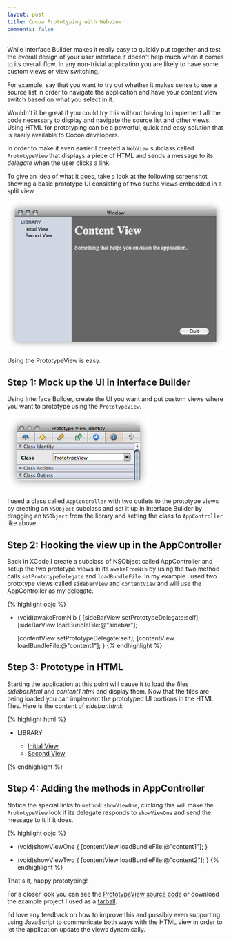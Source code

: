 ```yaml
---
layout: post
title: Cocoa Prototyping with Webview
comments: false
---
```

While Interface Builder makes it really easy to quickly put together and test the overall design of your user interface it doesn't help much when it comes to its overall flow. In any non-trivial application you are likely to have some custom views or view switching.

For example, say that you want to try out whether it makes sense to use a source list in order to navigate the application and have your content view switch based on what you select in it. 

Wouldn't it be great if you could try this without having to implement all the code necessary to display and navigate the source list and other views. Using HTML for prototyping can be a powerful, quick and easy solution that is easily available to Cocoa developers.

In order to make it even easier I created a `WebView` subclass called `PrototypeView` that displays a piece of HTML and sends a message to its *delegate* when the user clicks a link.

To give an idea of what it does, take a look at the following screenshot showing a basic prototype UI consisting of two suchs views embedded in a split view.

![Prototyped UI, using PrototypeView](/images/posts/html-prototype-ui.png)

Using the PrototypeView is easy.

Step 1: Mock up the UI in Interface Builder
-------------------------------------------

Using Interface Builder, create the UI you want and put custom views where you want to prototype using the `PrototypeView`. 

![Setting class to PrototypeView](/images/posts/html-prototype-ib.png)

I used a class called `AppController` with two outlets to the prototype views by creating an `NSObject` subclass and set it up in Interface Builder by dragging an `NSObject` from the library and setting the class to `AppController` like above.

Step 2: Hooking the view up in the AppController
------------------------------------------------

Back in XCode I create a subclass of NSObject called AppController and setup the two prototype views in its `awakeFromNib` by using the two method calls `setPrototypeDelegate` and `loadBundleFile`. In my example I used two prototype views called `sidebarView` and `contentView` and will use the AppController as my delegate.

{% highlight objc %}
- (void)awakeFromNib
{
    [sideBarView setPrototypeDelegate:self];
    [sideBarView loadBundleFile:@"sidebar"];

    [contentView setPrototypeDelegate:self];
    [contentView loadBundleFile:@"content1"];
}
{% endhighlight %}

Step 3: Prototype in HTML
-------------------------

Starting the application at this point will cause it to load the files *sidebar.html* and *content1.html* and display them. Now that the files are being loaded you can implement the prototyped UI portions in the HTML files. Here is the content of *sidebar.html*:

{% highlight html %}
<html>
  <head>
    <link rel="stylesheet" href="sidebar.css" type="text/css" />
  </head>
  <body>
    <ul>
      <li><p class="header">LIBRARY</p>
        <ul>
          <li><a href="method:showViewOne">Initial View</a></li>
          <li><a href="method:showViewTwo">Second View</a></li>
        </ul>
      </li>
    </ul>
  </body>
</html>
{% endhighlight %}

Step 4: Adding the methods in AppController
-------------------------------------------
Notice the special links to `method:showViewOne`, clicking this will make the `PrototypeView` look if its delegate responds to `showViewOne` and send the message to it if it does.

{% highlight objc %}
- (void)showViewOne
{
    [contentView loadBundleFile:@"content1"];
}

- (void)showViewTwo
{
    [contentView loadBundleFile:@"content2"];
}
{% endhighlight %}

That's it, happy prototyping!

For a closer look you can see the [PrototypeView source code](http://gist.github.com/106856) or download the example project I used as a [tarball](/downloads/posts/HtmlPrototype.tar.gz).

I'd love any feedback on how to improve this and possibly even supporting using JavaScript to communicate both ways with the HTML view in order to let the application update the views dynamically.
